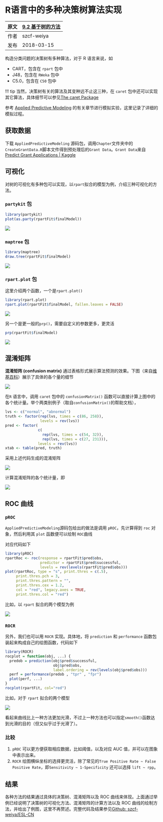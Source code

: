 # R语言中的多种决策树算法实现

| 原文   | [9.2 基于树的方法](../../09%20Additive%20Models,%20Trees,%20and%20Related%20Methods/9.2%20Tree-Based%20Methods(CART)/index.html) |
| ---- | ---------------------------------------- |
| 作者   | szcf-weiya                               |
| 发布 | 2018-03-15 |

构造分类问题的决策树有多种算法，对于 R 语言来说，如

- CART，包含在 `rpart` 包中
- J48，包含在 `RWeka` 包中
- C5.0，包含在 `C50` 包中

!!! tip 
    当然，决策树有关的算法及其变种远不止这三种，在 `caret` 包中还可以实现其它算法，具体细节可以参见[The caret Package](http://topepo.github.io/caret)

参考 [Applied Predictive Modeling](../../references/AppliedPredictiveModeling.2013.pdf) 的有关章节进行模拟实验，这里记录了详细的模拟过程。

## 获取数据

下载 `AppliedPredictiveModeling` 源码包，调用`Chapter`文件夹中的`CreateGrantData.R`脚本文件得到预处理后的`Grant Data`。`Grant Data`来自[Predict Grant Applications | Kaggle](https://www.kaggle.com/c/unimelb)

## 可视化

对树的可视化有多种包可以实现，以`rpart`拟合的模型为例，介绍三种可视化的方法。

### `partykit` 包

```r
library(partykit)
plot(as.party(rpartFit$finalModel))
```

![](rpart_party.svg)

### `maptree` 包

```r
library(maptree)
draw.tree(rpartFit$finalModel)
```

![](rpart_maptree.svg)

### `rpart.plot` 包

这里介绍两个函数，一个是`rpart.plot()`

```r
library(rpart.plot)
rpart.plot(rpartFit$finalModel, fallen.leaves = FALSE) 
```

![](rpart_plot.svg)

另一个是更一般的`prp()`，需要自定义的参数更多，更灵活

```r
prp(rpartFit$finalModel) 
```

![](rpart_prp.svg)

## 混淆矩阵

**混淆矩阵 (confusion matrix)** 通过表格形式展示算法预测的效果。下图（来自[维基百科](https://en.wikipedia.org/wiki/Confusion_matrix)）展示了具体的各个量的细节

![](confusion-matrix-wiki.png)

在`R` 语言中，调用 `caret` 包中的 `confusionMatrix()` 函数可以直接计算上图中的各个统计量。举个两类别例子（取自`confusionMatrix()`的帮助文档），



```r
lvs <- c("normal", "abnormal")
truth <- factor(rep(lvs, times = c(86, 258)),
                levels = rev(lvs))
pred <- factor(
               c(
                 rep(lvs, times = c(54, 32)),
                 rep(lvs, times = c(27, 231))),
               levels = rev(lvs))
xtab <- table(pred, truth)
```

采用上述代码生成的混淆矩阵

![](ex-cm.png)

计算混淆矩阵的各个统计量，即

![](ex-cm-res.png)

<!--
为了学习 Julia 同时加深对公式的印象，编写下面的 Julia 代码实现同样的功能。
-->

## ROC 曲线

### `pROC`

`AppliedPredictiveModeling`源码包给出的做法是调用 `pROC`，先计算得到 `roc` 对象，然后利用其 `plot` 函数便可以绘制 `ROC`曲线

对应代码如下

```r
library(pROC)
rpartRoc <- roc(response = rpartFit$pred$obs,
                predictor = rpartFit$pred$successful,
                levels = rev(levels(rpartFit$pred$obs)))
plot(rpartRoc, type = "s", print.thres = c(.5),
     print.thres.pch = 3,
     print.thres.pattern = "",
     print.thres.cex = 1.2,
     col = "red", legacy.axes = TRUE,
     print.thres.col = "red")
```


比如，以 `rpart` 拟合的两个模型为例

![](ROC-plot-of-rpartFit-and-rpartFactorFit.png)

### `ROCR`

另外，我们也可以用 `ROCR` 实现。具体地，将 `prediction` 和 `performance` 函数包装起来构成自己的绘图函数，代码如下

```r
library(ROCR)
rocplot = function(obj, ...) {
  predob = prediction(obj$pred$successful,
                      obj$pred$obs,
                      label.ordering = rev(levels(obj$pred$obs)))
  perf = performance(predob , "tpr" , "fpr")
  plot(perf, ...) 
}
rocplot(rpartFit, col="red")
```

比如，对于 `rpart` 拟合的两个模型

![](ROC-plot-of-rpartFit-and-rpartFactorFit-via-ROCR.png)

看起来曲线比上一种方法更加光滑，不过上一种方法也可以指定`smooth()`函数达到光滑的目的（但又似乎过于光滑了）。

### 比较

1. `pROC` 可以更方便获取相应数据，比如阈值，以及对应 AUC 值，并可以在图象中表示出来。
2. `ROCR` 绘图横纵坐标的选择更灵活，除了常见的`True Positive Rate ~ False Positive Rate`，即`Sensitivity ~ 1-Specificity` 还可以选择 `lift ~ rpp`。

## 结果

各种方法的结果通过具体的决策树、混淆矩阵以及 ROC 曲线来体现。上面通过举例已经说明了决策树的可视化方法、混淆矩阵的计算方法以及 ROC 曲线的绘制方法，并给出了例图，这里不再赘述。完整代码及结果参见[Github: szcf-weiya/ESL-CN](https://github.com/szcf-weiya/ESL-CN/tree/master/docs/notes/tree)


